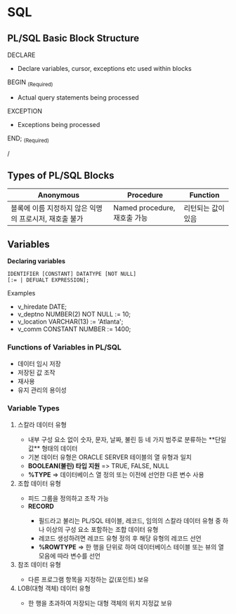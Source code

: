 # SQL
## PL/SQL Basic Block Structure  
<p>DECLARE<p>
  <ul>
    <li>Declare variables, cursor, exceptions etc used within blocks</li>
  </ul>
<p>BEGIN <sub>(Required)</sub><p>
  <ul>
    <li>Actual query statements being processed</li>
  </ul>
<p>EXCEPTION<p>
  <ul>
    <li>Exceptions being processed</li>
  </ul>
<p>END; <sub>(Required)</sub><p>
<p>/</p>

## Types of PL/SQL Blocks
<table>
  <thead>
    <tr>
      <th>Anonymous</th>
      <th>Procedure</th>
      <th>Function</th>
    </tr>
  </thead>
  <tbody>
    <tr>
      <td>블록에 이름 지정하지 않은 익명의 프로시저, 재호출 불가</td>
      <td>Named procedure, 재호출 가능</td>
      <td>리턴되는 값이 있음</td>
    </tr>
  </tbody>
</table>

## Variables
<p><b>Declaring variables</b></p>
<code>IDENTIFIER [CONSTANT] DATATYPE [NOT NULL]
[:= | DEFUALT EXPRESSION];</code>
<br>
<p>Examples</p>
<ul>
  <li>v_hiredate DATE;</li>
  <li>v_deptno NUMBER(2) NOT NULL := 10;</li>
  <li>v_location VARCHAR(13) := 'Atlanta';</li>
  <li>v_comm CONSTANT NUMBER := 1400;</li>
</ul>

### Functions of Variables in PL/SQL
<ul>
  <li>데이터 임시 저장</li>
  <li>저장된 값 조작</li>
  <li>재사용</li>
  <li>유지 관리의 용이성</li>
</ul>

### Variable Types
<ol>
  <li>스칼라 데이터 유형</li>
    <ul>
      <li>내부 구성 요소 없이 숫자, 문자, 날짜, 불린 등 네 가지 범주로 분류하는 **단일 값** 형태의 데이터</li>
      <li>기본 데이터 유형은 ORACLE SERVER 테이블의 열 유형과 일치</li>
      <li><b>BOOLEAN(불린) 타입 지원</b> => TRUE, FALSE, NULL</li>
      <li><b>%TYPE</b> => 데이터베이스 열 정의 또는 이전에 선언한 다른 변수 사용</li>
  </ul>
  <li>조합 데이터 유형</li>
    <ul>
      <li>피드 그룹을 정의하고 조작 가능</li>
      <li><b>RECORD</b></li>
        <ul>
          <li>필드라고 불리는 PL/SQL 테이블, 레코드, 임의의 스칼라 데이터 유형 중 하나 이상의 구성 요소 포함하는 조합 데이터 유형</li>
          <li>레코드 생성하려면 레코드 유형 정의 후 해당 유형의 레코드 선언</li>
          <li><b>%ROWTYPE</b> => 한 행을 단위로 하여 데이터베이스 테이블 또는 뷰의 열 모음에 따라 변수를 선언</li>
      </ul>
  </ul>
  <li>참조 데이터 유형</li>
    <ul>
      <li>다른 프로그램 항목을 지정하는 값(포인트) 보유</li>
  </ul>
  <li>LOB(대형 객체) 데이터 유형</li>
  <ul>
    <li>한 행을 초과하여 저장되는 대형 객체의 위치 지정값 보유</li>
  </ul>
</ol>
      

